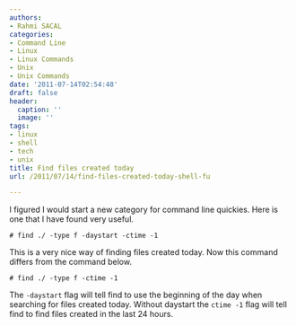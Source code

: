 ```yaml
---
authors:
- Rahmi SACAL
categories:
- Command Line
- Linux
- Linux Commands
- Unix
- Unix Commands
date: '2011-07-14T02:54:48'
draft: false
header:
  caption: ''
  image: ''
tags:
- linux
- shell
- tech
- unix
title: Find files created today
url: /2011/07/14/find-files-created-today-shell-fu

---
```


I figured I would start a new category for command line quickies. Here is one that I have found very useful.

    # find ./ -type f -daystart -ctime -1

This is a very nice way of finding files created today. Now this command differs from the command below.

    # find ./ -type f -ctime -1

The `-daystart` flag will tell find to use the beginning of the day when searching for files created today. Without daystart the `ctime -1` flag will tell find to find files created in the last 24 hours.
